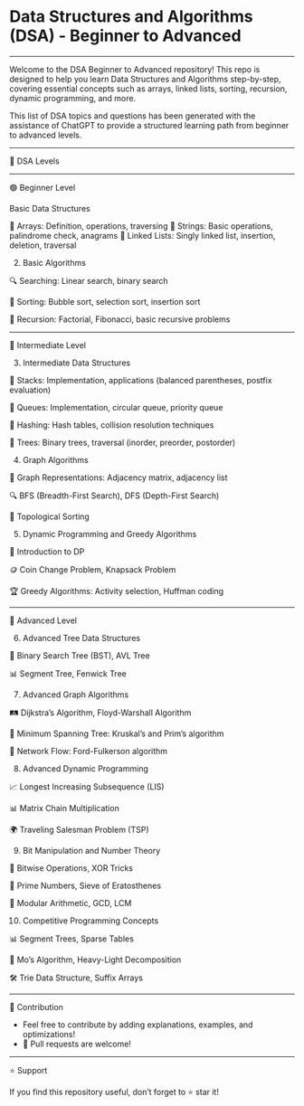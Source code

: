 # Data Structures and Algorithms (DSA) - Beginner to Advanced
---

Welcome to the DSA Beginner to Advanced repository! This repo is designed to help you learn Data Structures and Algorithms step-by-step, covering essential concepts such as arrays, linked lists, sorting, recursion, dynamic programming, and more.

This list of DSA topics and questions has been generated with the assistance of ChatGPT to provide a structured learning path from beginner to advanced levels.

---

🚀 DSA Levels

---

🟢 Beginner Level

Basic Data Structures

📌 Arrays: Definition, operations, traversing
📌 Strings: Basic operations, palindrome check, anagrams
📌 Linked Lists: Singly linked list, insertion, deletion, traversal

2. Basic Algorithms

🔍 Searching: Linear search, binary search

🔄 Sorting: Bubble sort, selection sort, insertion sort

🔄 Recursion: Factorial, Fibonacci, basic recursive problems

---

🔵 Intermediate Level

3. Intermediate Data Structures

📌 Stacks: Implementation, applications (balanced parentheses, postfix evaluation)

📌 Queues: Implementation, circular queue, priority queue

📌 Hashing: Hash tables, collision resolution techniques

🌳 Trees: Binary trees, traversal (inorder, preorder, postorder)

4. Graph Algorithms

🔗 Graph Representations: Adjacency matrix, adjacency list

🔍 BFS (Breadth-First Search), DFS (Depth-First Search)

🔄 Topological Sorting

5. Dynamic Programming and Greedy Algorithms

🎯 Introduction to DP

🪙 Coin Change Problem, Knapsack Problem

🏆 Greedy Algorithms: Activity selection, Huffman coding

---

🔴 Advanced Level

6. Advanced Tree Data Structures

🌳 Binary Search Tree (BST), AVL Tree

📊 Segment Tree, Fenwick Tree

7. Advanced Graph Algorithms

🛤️ Dijkstra’s Algorithm, Floyd-Warshall Algorithm

🔗 Minimum Spanning Tree: Kruskal’s and Prim’s algorithm

🌊 Network Flow: Ford-Fulkerson algorithm

8. Advanced Dynamic Programming

📈 Longest Increasing Subsequence (LIS)

📊 Matrix Chain Multiplication

🌍 Traveling Salesman Problem (TSP)

9. Bit Manipulation and Number Theory

🧮 Bitwise Operations, XOR Tricks

🔢 Prime Numbers, Sieve of Eratosthenes

📐 Modular Arithmetic, GCD, LCM

10. Competitive Programming Concepts

📊 Segment Trees, Sparse Tables

📌 Mo’s Algorithm, Heavy-Light Decomposition

🛠️ Trie Data Structure, Suffix Arrays

---

📌 Contribution

- Feel free to contribute by adding explanations, examples, and optimizations!
- 📩 Pull requests are welcome!

---

⭐ Support

If you find this repository useful, don’t forget to ⭐ star it!
